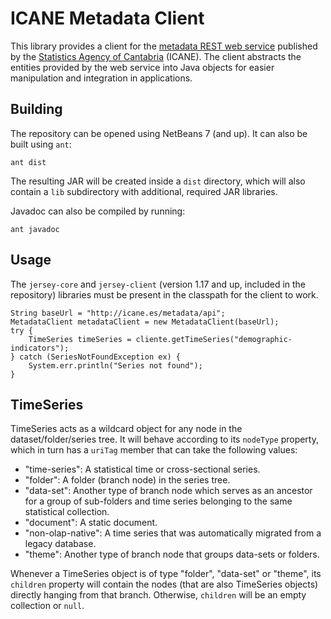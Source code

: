 ICANE Metadata Client
=====================

This library provides a client for the [metadata REST web service](http://icane.es/metadata/) published by the [Statistics Agency of Cantabria](http://icane.es) (ICANE). The client abstracts the entities provided by the web service into Java objects for easier manipulation and integration in applications.

Building
--------
The repository can be opened using NetBeans 7 (and up). It can also be built using ```ant```:
```
ant dist
```

The resulting JAR will be created inside a ```dist``` directory, which will also contain a ```lib``` subdirectory with additional, required JAR libraries.

Javadoc can also be compiled by running:

```
ant javadoc
```

Usage
-----
The ```jersey-core``` and ```jersey-client``` (version 1.17 and up, included in the repository) libraries must be present in the classpath for the client to work.

```
String baseUrl = "http://icane.es/metadata/api";
MetadataClient metadataClient = new MetadataClient(baseUrl);
try {
    TimeSeries timeSeries = cliente.getTimeSeries("demographic-indicators");
} catch (SeriesNotFoundException ex) {
    System.err.println("Series not found");
}
```

TimeSeries
----------
TimeSeries acts as a wildcard object for any node in the dataset/folder/series tree. It will behave according to its ```nodeType``` property, which in turn has a ```uriTag``` member that can take the following values:

* "time-series": A statistical time or cross-sectional series.
* "folder": A folder (branch node) in the series tree.
* "data-set": Another type of branch node which serves as an ancestor for a group of sub-folders and time series belonging to the same statistical collection.
* "document": A static document.
* "non-olap-native": A time series that was automatically migrated from a legacy database.
* "theme": Another type of branch node that groups data-sets or folders.

Whenever a TimeSeries object is of type "folder", "data-set" or "theme", its ```children``` property will contain the nodes (that are also TimeSeries objects) directly hanging from that branch. Otherwise, ```children``` will be an empty collection or ```null```.
